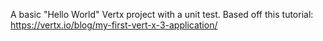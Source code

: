A basic "Hello World" Vertx project with a unit test.
Based off this tutorial:
https://vertx.io/blog/my-first-vert-x-3-application/